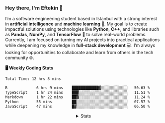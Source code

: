 <!-- About Me -->

### Hey there, I'm Eftekin 👋

<p align="left">
  I’m a software engineering student based in Istanbul with a strong interest in <strong>artificial intelligence</strong> and <strong>machine learning</strong> 🤖. My goal is to create impactful solutions using technologies like <strong>Python</strong>, <strong>C++</strong>, and libraries such as <strong>Pandas</strong>, <strong>NumPy</strong>, and <strong>TensorFlow</strong> 🧠 to solve real-world problems. Currently, I am focused on turning my AI projects into practical applications while deepening my knowledge in <strong>full-stack development</strong> 💻. I’m always looking for opportunities to collaborate and learn from others in the tech community 🌐.
</p>

**🖥️ Weekly Coding Stats**

<!--START_SECTION:waka-->

```txt
Total Time: 12 hrs 8 mins

R             6 hrs 9 mins    ████████████▓░░░░░░░░░░░░   50.63 %
TypeScript    1 hr 24 mins    ███░░░░░░░░░░░░░░░░░░░░░░   11.51 %
Markdown      1 hr 22 mins    ██▓░░░░░░░░░░░░░░░░░░░░░░   11.24 %
Python        55 mins         ██░░░░░░░░░░░░░░░░░░░░░░░   07.57 %
JavaScript    47 mins         █▓░░░░░░░░░░░░░░░░░░░░░░░   06.50 %
```

<!--END_SECTION:waka-->

<details align="center">
  <summary>Stats</summary>

  <!-- GitHub Stats -->
  <p align="center">
    <a href="#"><img src="https://github-readme-stats.vercel.app/api?username=eftekin&hide_title=true&hide_rank=true&show_icons=true&include_all_commits=true&count_private=true&disable_animations=false&locale=en&hide_border=true&order=1" height="130" alt="stats graph" /></a>
    <a href="#"><img src="https://github-readme-stats.vercel.app/api/top-langs?username=eftekin&locale=en&hide_title=false&layout=compact&hide=jupyter%20notebook&card_width=320&langs_count=4&hide_border=true&order=2" height="130" alt="languages graph" /></a>
    <a href="#"><img src="https://streak-stats.demolab.com?user=eftekin&locale=en&mode=daily&hide_border=true&border_radius=5&order=3" height="130" alt="streak graph" /></a>
  </p>

  <img src="https://komarev.com/ghpvc/?username=eftekin"/>
</details>
